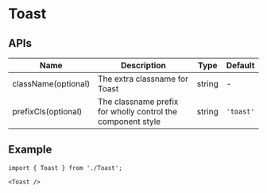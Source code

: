 # Toast

## APIs
| Name | Description | Type | Default |
| --- | --- | --- | --- |
| className(optional) | The extra classname for Toast | string | - |
| prefixCls(optional) | The classname prefix for wholly control the component style | string | `'toast'` | 


## Example

```tsx
import { Toast } from './Toast';

<Toast />
```
